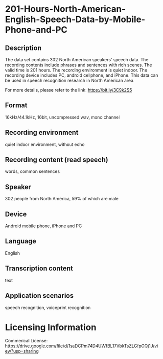 # 201-Hours-North-American-English-Speech-Data-by-Mobile-Phone-and-PC



## Description
The data set contains 302 North American speakers' speech data. The recording contents include phrases and sentences with rich scenes. The valid time is 201 hours. The recording environment is quiet indoor. The recording device includes PC, android cellphone, and iPhone. This data can be used in speech recognition research in North American area.

For more details, please refer to the link: https://bit.ly/3C9k2S5

## Format
16kHz/44.1kHz, 16bit, uncompressed wav, mono channel

## Recording environment
quiet indoor environment, without echo

## Recording content (read speech)
words, common sentences

## Speaker
302 people from North America, 59% of which are male

## Device
Android mobile phone, iPhone and PC

## Language
English

## Transcription content
text

## Application scenarios
speech recognition, voiceprint recognition

# Licensing Information
Commerical License: https://drive.google.com/file/d/1saDCPm74D4UWfBL17VbkTsZLGfpOQj1J/view?usp=sharing
